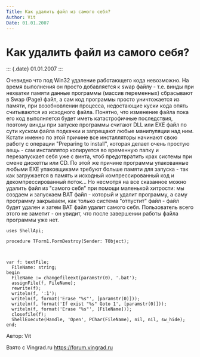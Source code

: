 ```yaml
---
Title: Как удалить файл из самого себя?
Author: Vit
Date: 01.01.2007
---
```



Как удалить файл из самого себя?
================================

::: {.date}
01.01.2007
:::

Очевидно что под Win32 удаление работающего кода невозможно. На время
выполнения он просто добавляется к swap файлу - т.е. винды при нехватки
памяти данные программы (массив переменных) сбрасывают в Swap (Page)
файл, а сам код программы просто уничтожается из памяти, при
возобновлении процесса, недостающие куски кода опять считываются из
исходного файла. Понятно, что изменение файла пока его код выполняется
будет иметь катастрофичные последствия, поэтому винды при запуске
программы считают DLL или EXE файл по сути куском файла подкачки и
запрещают любые манипуляции над ним. Кстати именно по этой причине все
инсталляторы начинают свою работу с операции \"Preparing to install\",
которая делает очень простую вещь - сам инсталлятор копируется во
временную папку и перезапускает себя уже с винта, чтоб предотвратить
крах системы при смене дискетты или CD. По этой же причине программы
упакованные любыми EXE упаковщиками требуют больше памяти для запуска -
так как загружается в память и исходный компрессированный код и
декомпрессированный поток\... Но несмотря на все сказанное можно удалить
файл из \"самого себя\" при помощи маленькой хитрости: мы создаем и
запускаем BAT файл - который и удалит программу, а саму программу
закрываем, как только система \"отпустит\" файл - файл будет удален и
затем BAT файл удалит самого себя. Пользователь всего этого не заметит -
он увидит, что после завершении работы файла программы уже нет.

    uses ShellApi;
     
    procedure TForm1.FormDestroy(Sender: TObject);
     

     
    var f: textFile;
      FileName: string;
    begin
      FileName := changefileext(paramstr(0), '.bat');
      assignFile(f, FileName);
      rewrite(f);
      writeln(f, ':1');
      writeln(f, format('Erase "%s"', [paramstr(0)]));
      writeln(f, format('If exist "%s" Goto 1', [paramstr(0)]));
      writeln(f, format('Erase "%s"', [FileName]));
      closefile(f);
      ShellExecute(Handle, 'Open', PChar(FileName), nil, nil, sw_hide);
    end;

Автор: Vit

Взято с Vingrad.ru <https://forum.vingrad.ru>
